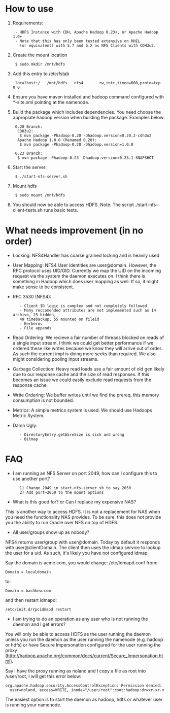 # How to use

1. Requirements:

        - HDFS Instance with CDH, Apache Hadoop 0.23+, or Apache Hadoop 1.0+
        - Note that this has only been tested extensive on RHEL 
          (or equivalent) with 5.7 and 6.X as NFS Clients with CDH3u2.

1. Create the mount location

        $ sudo mkdir /mnt/hdfs

1. Add this entry to /etc/fstab

        localhost:/   /mnt/hdfs   nfs4       rw,intr,timeo=600,proto=tcp      0 0

1. Ensure you have maven installed and hadoop command configured with *-site.xml pointing at the namenode.

1. Build the package which includes dependencies. You need choose the appropiate hadoop version when
building the package. Examples below:

        0.20 Branch:
         CDH3u2:
          $ mvn package -Phadoop-0.20 -Dhadoop.version=0.20.2-cdh3u2
         Apache Hadoop 1.0.0 (Renamed 0.20):
          $ mvn package -Phadoop-0.20 -Dhadoop.version=1.0.0

        0.23 Branch:
         $ mvn package -Phadoop-0.23 -Dhadoop.version=0.23.1-SNAPSHOT

1. Start the server:

        $ ./start-nfs-server.sh

1. Mount hdfs

        $ sudo mount /mnt/hdfs

1. You should now be able to access HDFS. Note: The script ./start-nfs-client-tests.sh runs basic tests.

# What needs improvement (in no order)

* Locking:
NFS4Handler has coarse grained locking and is heavily used
* User Mapping: 
NFS4 User identities are user@domain. However, the RPC protocol uses UID/GID.
Currently we map the UID on the incoming request via the system the daemon executes on.
I think there is something in Hadoop which does user mapping as well. If so, it might
make sense to be consistent.
* RFC 3530 (NFS4):

         - Client ID logic is complex and not completely followed.
         - Many reccomended attributes are not implemented such as 14 archive, 25 hidden,
         49 timebackup, 55 mounted on fileid
         - Kerberos
         - File appends

* Read Ordering: 
We recieve a fair number of threads blocked on reads of a single input stream.
I think we could get better performance if we ordered these like writes because we
know they will arrive out of order. As such the current impl is doing more seeks
than required. We also might considering pooling input streams.
* Garbage Collection:
Heavy read loads use a fair amount of old gen likely due to our response cache
and the size of read responses. If this becomes an issue we could easily exclude 
read requests from the response cache.
* Write Ordering:
We buffer writes until we find the prereq, this memory consumption is not bounded.
* Metrics:
A simple metrics system is used. We should use Hadoops Metric System. 
* Damn Ugly:
 
         - DirectoryEntry.getWireSize is sick and wrong
         - Bitmap

# FAQ

* I am running an NFS Server on port 2049, how can I configure this to use another port?

         1) Change 2049 in start-nfs-server.sh to say 2050
         2) Add port=2050 to the mount options

* What is this good for? or Can I replace my expensive NAS?

This is another way to access HDFS. It is not a replacement 
for NAS when you need the functionality NAS provides. To be sure,
this does not provide you the ability to run Oracle over NFS on 
top of HDFS.

* All user/groups show up as nobody?

NFS4 returns user/group with user@domain. Today by default it responds with
user@clientDomain. The client then uses the idmap service to lookup the user
for a uid. As such, it's likely you have not configured idmap.

Say the domain is acme.com, you would change: /etc/idmapd.conf from:

    Domain = localdomain

to:

    Domain = bashkew.com

and then restart idmapd:
 
    /etc/init.d/rpcidmapd restart

* I am trying to do an operation as any user who is not running the daemon and
I get errors?

You will only be able to access HDFS as the user running the daemon unless
you run the daemon as the user running the namenode (e.g. hadoop or hdfs)
or have Secure Impersonation configured for the user running the proxy
(http://hadoop.apache.org/common/docs/current/Secure_Impersonation.html).

Say I have the proxy running as noland and I copy a file as root into
/user/root, I will get this error below:

    org.apache.hadoop.security.AccessControlException: Permission denied: 
      user=noland, access=WRITE, inode="/user/root":root:hadoop:drwxr-xr-x

The easiest option is to start the daemon as hadoop, hdfs or whatever user
is running your namenode.
